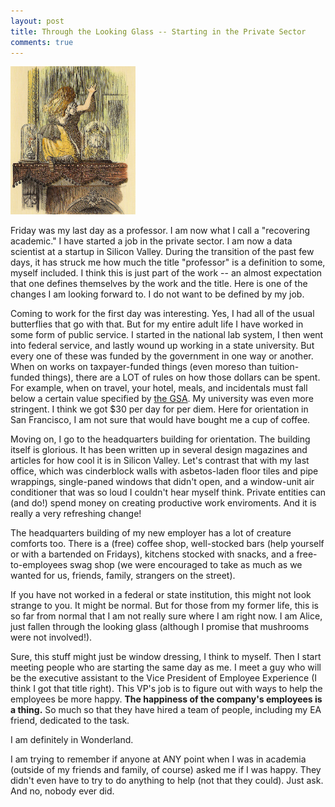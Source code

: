 ```yaml
---
layout: post
title: Through the Looking Glass -- Starting in the Private Sector
comments: true
---
```




<img src="/images/507px-Alice_through_the_looking_glass.jpg" alt="507px-Alice_through_the_looking_glass" style="width: 200px;"/>

Friday was my last day as a professor.  I am now what I call a "recovering academic."  I have started a job in the private sector.  I am now a data scientist at a startup in Silicon Valley.  During the transition of the past few days, it has struck me how much the title "professor" is a definition to some, myself included.  I think this is just part of the work -- an almost expectation that one defines themselves by the work and the title.  Here is one of the changes I am looking forward to.  I do not want to be defined by my job.

Coming to work for the first day was interesting.  Yes, I had all of the usual butterflies that go with that.  But for my entire adult life I have worked in some form of public service.  I started in the national lab system, I then went into federal service, and lastly wound up working in a state university.  But every one of these was funded by the government in one way or another.  When on works on taxpayer-funded things (even moreso than tuition-funded things), there are a LOT of rules on how those dollars can be spent.  For example, when on travel, your hotel, meals, and incidentals must fall below a certain value specified by [the GSA](https://www.gsa.gov/portal/content/104877).  My university was even more stringent.  I think we got $30 per day for per diem.  Here for orientation in San Francisco, I am not sure that would have bought me a cup of coffee.

Moving on, I go to the headquarters building for orientation.  The building itself is glorious.  It has been written up in several design magazines and articles for how cool it is in Silicon Valley.  Let's contrast that with my last office, which was cinderblock walls with asbetos-laden floor tiles and pipe wrappings, single-paned windows that didn't open, and a window-unit air conditioner that was so loud I couldn't hear myself think.  Private entities can (and do!) spend money on creating productive work enviroments.  And it is really a very refreshing change!

The headquarters building of my new employer has a lot of creature comforts too.  There is a (free) coffee shop, well-stocked bars (help yourself or with a bartended on Fridays), kitchens stocked with snacks, and a free-to-employees swag shop (we were encouraged to take as much as we wanted for us, friends, family, strangers on the street).

If you have not worked in a federal or state institution, this might not look strange to you.  It might be normal.  But for those from my former life, this is so far from normal that I am not really sure where I am right now.  I am Alice, just fallen through the looking glass (although I promise that mushrooms were not involved!).  

Sure, this stuff might just be window dressing, I think to myself.  Then I start meeting people who are starting the same day as me.  I meet a guy who will be the executive assistant to the Vice President of Employee Experience (I think I got that title right).  This VP's job is to figure out with ways to help the employees be more happy.  **The happiness of the company's employees is a thing.** So much so that they have hired a team of people, including my EA friend, dedicated to the task.  

I am definitely in Wonderland.

I am trying to remember if anyone at ANY point when I was in academia (outside of my friends and family, of course) asked me if I was happy.  They didn't even have to try to do anything to help (not that they could).  Just ask.  And no, nobody ever did.
